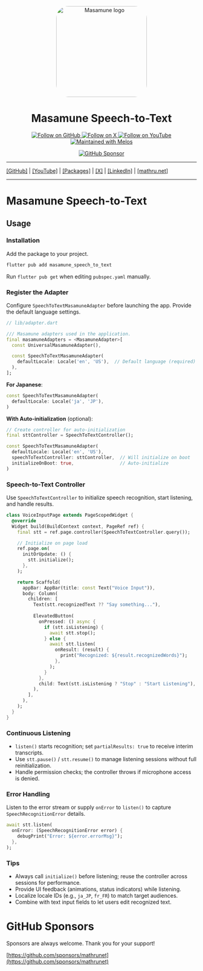 <p align="center">
  <a href="https://mathru.net">
    <img width="240px" src="https://raw.githubusercontent.com/mathrunet/flutter_masamune/master/.github/images/icon.png" alt="Masamune logo" style="border-radius: 32px"s><br/>
  </a>
  <h1 align="center">Masamune Speech-to-Text</h1>
</p>

<p align="center">
  <a href="https://github.com/mathrunet">
    <img src="https://img.shields.io/static/v1?label=GitHub&message=Follow&logo=GitHub&color=333333&link=https://github.com/mathrunet" alt="Follow on GitHub" />
  </a>
  <a href="https://x.com/mathru">
    <img src="https://img.shields.io/static/v1?label=@mathru&message=Follow&logo=X&color=0F1419&link=https://x.com/mathru" alt="Follow on X" />
  </a>
  <a href="https://www.youtube.com/c/mathrunetchannel">
    <img src="https://img.shields.io/static/v1?label=YouTube&message=Follow&logo=YouTube&color=FF0000&link=https://www.youtube.com/c/mathrunetchannel" alt="Follow on YouTube" />
  </a>
  <a href="https://github.com/invertase/melos">
    <img src="https://img.shields.io/static/v1?label=maintained%20with&message=melos&color=FF1493&link=https://github.com/invertase/melos" alt="Maintained with Melos" />
  </a>
</p>

<p align="center">
  <a href="https://github.com/sponsors/mathrunet"><img src="https://img.shields.io/static/v1?label=Sponsor&message=%E2%9D%A4&logo=GitHub&color=ff69b4&link=https://github.com/sponsors/mathrunet" alt="GitHub Sponsor" /></a>
</p>

---

[[GitHub]](https://github.com/mathrunet) | [[YouTube]](https://www.youtube.com/c/mathrunetchannel) | [[Packages]](https://pub.dev/publishers/mathru.net/packages) | [[X]](https://x.com/mathru) | [[LinkedIn]](https://www.linkedin.com/in/mathrunet/) | [[mathru.net]](https://mathru.net)

---

# Masamune Speech-to-Text

## Usage

### Installation

Add the package to your project.

```bash
flutter pub add masamune_speech_to_text
```

Run `flutter pub get` when editing `pubspec.yaml` manually.

### Register the Adapter

Configure `SpeechToTextMasamuneAdapter` before launching the app. Provide the default language settings.

```dart
// lib/adapter.dart

/// Masamune adapters used in the application.
final masamuneAdapters = <MasamuneAdapter>[
  const UniversalMasamuneAdapter(),

  const SpeechToTextMasamuneAdapter(
    defaultLocale: Locale('en', 'US'),  // Default language (required)
  ),
];
```

**For Japanese**:

```dart
const SpeechToTextMasamuneAdapter(
  defaultLocale: Locale('ja', 'JP'),
)
```

**With Auto-initialization** (optional):

```dart
// Create controller for auto-initialization
final sttController = SpeechToTextController();

const SpeechToTextMasamuneAdapter(
  defaultLocale: Locale('en', 'US'),
  speechToTextController: sttController,  // Will initialize on boot
  initializeOnBoot: true,                 // Auto-initialize
)
```

### Speech-to-Text Controller

Use `SpeechToTextController` to initialize speech recognition, start listening, and handle results.

```dart
class VoiceInputPage extends PageScopedWidget {
  @override
  Widget build(BuildContext context, PageRef ref) {
    final stt = ref.page.controller(SpeechToTextController.query());

    // Initialize on page load
    ref.page.on(
      initOrUpdate: () {
        stt.initialize();
      },
    );

    return Scaffold(
      appBar: AppBar(title: const Text("Voice Input")),
      body: Column(
        children: [
          Text(stt.recognizedText ?? "Say something..."),
          
          ElevatedButton(
            onPressed: () async {
              if (stt.isListening) {
                await stt.stop();
              } else {
                await stt.listen(
                  onResult: (result) {
                    print("Recognized: ${result.recognizedWords}");
                  },
                );
              }
            },
            child: Text(stt.isListening ? "Stop" : "Start Listening"),
          ),
        ],
      ),
    );
  }
}
```

### Continuous Listening

- `listen()` starts recognition; set `partialResults: true` to receive interim transcripts.
- Use `stt.pause()` / `stt.resume()` to manage listening sessions without full reinitialization.
- Handle permission checks; the controller throws if microphone access is denied.

### Error Handling

Listen to the error stream or supply `onError` to `listen()` to capture `SpeechRecognitionError` details.

```dart
await stt.listen(
  onError: (SpeechRecognitionError error) {
    debugPrint("Error: ${error.errorMsg}");
  },
);
```

### Tips

- Always call `initialize()` before listening; reuse the controller across sessions for performance.
- Provide UI feedback (animations, status indicators) while listening.
- Localize locale IDs (e.g., `ja_JP`, `fr_FR`) to match target audiences.
- Combine with text input fields to let users edit recognized text.

# GitHub Sponsors

Sponsors are always welcome. Thank you for your support!

[https://github.com/sponsors/mathrunet](https://github.com/sponsors/mathrunet)
